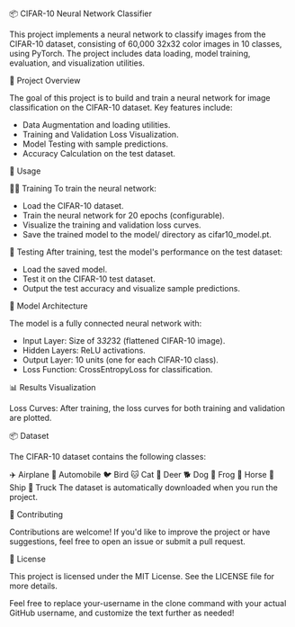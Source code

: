 📦 CIFAR-10 Neural Network Classifier

This project implements a neural network to classify images from the CIFAR-10 dataset, consisting of 60,000 32x32 color images in 10 classes, using PyTorch. The project includes data loading, model training, evaluation, and visualization utilities.


📝 Project Overview

The goal of this project is to build and train a neural network for image classification on the CIFAR-10 dataset. Key features include:

- Data Augmentation and loading utilities.
- Training and Validation Loss Visualization.
- Model Testing with sample predictions.
- Accuracy Calculation on the test dataset.


🚀 Usage


🏋️‍♂️ Training
To train the neural network:

- Load the CIFAR-10 dataset.
- Train the neural network for 20 epochs (configurable).
- Visualize the training and validation loss curves.
- Save the trained model to the model/ directory as cifar10_model.pt.


🧪 Testing
After training, test the model's performance on the test dataset:

- Load the saved model.
- Test it on the CIFAR-10 test dataset.
- Output the test accuracy and visualize sample predictions.


🧠 Model Architecture

The model is a fully connected neural network with:

- Input Layer: Size of 3*32*32 (flattened CIFAR-10 image).
- Hidden Layers: ReLU activations.
- Output Layer: 10 units (one for each CIFAR-10 class).
- Loss Function: CrossEntropyLoss for classification.


📊 Results Visualization

Loss Curves:
After training, the loss curves for both training and validation are plotted.


📦 Dataset

The CIFAR-10 dataset contains the following classes:

✈️ Airplane
🚗 Automobile
🐦 Bird
🐱 Cat
🦌 Deer
🐕 Dog
🐸 Frog
🐎 Horse
🚢 Ship
🚚 Truck
The dataset is automatically downloaded when you run the project.

🤝 Contributing

Contributions are welcome! If you'd like to improve the project or have suggestions, feel free to open an issue or submit a pull request.

📝 License

This project is licensed under the MIT License. See the LICENSE file for more details.

Feel free to replace your-username in the clone command with your actual GitHub username, and customize the text further as needed!
